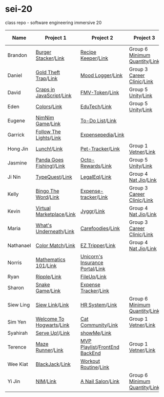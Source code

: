 # sei-20
class repo - software engineering immersive 20

| Name | Project 1 | Project 2 | Project 3 | Project 4 |
| ---- | --------- |---------- | --------- | --------- |
| Brandon |[Burger Stacker](https://datguyrhy.github.io/)/[Link](https://github.com/datguyrhy/datguyrhy.github.io)|[Recipe Keeper](https://github.com/datguyrhy/recipe-keep)/[Link](https://github.com/datguyrhy/recipe-keep)|Group 6<br/>[Minimum Quantity](https://gentle-springs-68616.herokuapp.com/)/[Link](https://github.com/datguyrhy/MQ)||
| Daniel |[Gold Theft Trap](https://dannyozh.github.io/Gold-Theft-Trap/)/[Link](https://github.com/dannyozh/Gold-Theft-Trap/)|[Mood Logger](https://mysterious-cove-50978.herokuapp.com/)/[Link](https://github.com/dannyozh/SEI-20-Project-2-Mood-logger)|Group 3<br/>[Career Clinic](https://career-clinic.herokuapp.com/)/[Link](https://github.com/dannyozh/SEI-Project-3-Career-Clinic)||
| David |[Craps in JavaScript](https://david-sg.github.io/craps-in-javascript-v2/)/[Link](https://github.com/david-sg/craps-in-javascript-v2)|[FMV-Token](https://protected-chamber-58442.herokuapp.com/)/[Link](https://github.com/david-sg/FMV-Token)|Group 5<br/>[Unity](https://jedi-unity.herokuapp.com/)/[Link](https://github.com/jasminesis/unity)||
| Eden |[Colors](https://edenlim.github.io/GAProject1-Colors/)/[Link](https://github.com/edenlim/GAProject1-Colors)|[EduTech](https://its-meta.herokuapp.com/)/[Link](https://github.com/edenlim/edutech)|Group 5<br/>[Unity](https://jedi-unity.herokuapp.com/)/[Link](https://github.com/jasminesis/unity)||
| Eugene |[NimNim Game](https://eugenetan9.github.io/Project-1/index.html)/[Link](https://github.com/EugeneTan9/Project-1)|[To-Do List](https://dry-thicket-78732.herokuapp.com/login)/[Link](https://github.com/EugeneTan9/Project-2)|||
| Garrick |[Follow The Lights](https://garricktgh.github.io/Follow-the-lights/)/[Link](https://github.com/Garricktgh/Follow-the-lights)|[Expensepedia](https://expensepedia.herokuapp.com/)/[Link](https://github.com/Garricktgh/expensepedia)|||
| Hong Jin |[Lunch!](https://lhjd.github.io/sei-20/)/[Link](https://github.com/lhjd/sei-20)|[Pet-Tracker](https://evening-lake-51676.herokuapp.com/)/[Link](https://github.com/lhjd/pet-tracker)|Group 1<br/>[Vetner](https://vetner.herokuapp.com/)/[Link](https://github.com/reshinto/vetner)||
| Jasmine |[Panda Goes Fishing!](https://jasminesis.github.io/panda-fishing/)/[Link](https://github.com/jasminesis/panda-fishing)|[Octo-Rewards](https://octo-rewards.herokuapp.com/)/[Link](https://github.com/jasminesis/octo-rewards)|Group 5<br/>[Unity](https://jedi-unity.herokuapp.com/)/[Link](https://github.com/jasminesis/unity)||
| Ji Nin |[TypeQuest](https://woofborn.github.io/TypeQuest/)/[Link](https://github.com/woofborn/TypeQuest)|[LegalEql](https://damp-earth-01803.herokuapp.com/)/[Link](https://github.com/woofborn/legalEql)|Group 4<br/>[Nat Jio](https://nat-jio.herokuapp.com/)/[Link](https://github.com/kevinngth/traveller-guide-app)||
| Kelly |[Bingo The Word](https://kellylimmm.github.io/Bingo-The-Word/)/[Link](https://github.com/kellylimmm/Bingo-The-Word)|[Expense-tracker](https://gentle-inlet-58155.herokuapp.com/login)/[Link](https://github.com/kellylimmm/sei-20)|Group 3<br/>[Career Clinic](https://career-clinic.herokuapp.com/)/[Link](https://github.com/dannyozh/SEI-Project-3-Career-Clinic)||
| Kevin |[Virtual Marketplace](https://kevinngth.github.io/Project-1-Game/)/[Link](https://github.com/kevinngth/Project-1-Game)|[Jyggr](https://jyggr.herokuapp.com/)/[Link](https://github.com/kevinngth/project-2-App)|Group 4<br/>[Nat Jio](https://nat-jio.herokuapp.com/)/[Link](https://github.com/kevinngth/traveller-guide-app)||
| Maria |[What's Underneath](https://mau-dev.github.io/Project1-What-is-underneath/)/[Link](https://github.com/mau-dev/Project1-What-is-underneath)|[Carefoodies](https://stark-thicket-79076.herokuapp.com/)/[Link](https://github.com/mau-dev/Carefoodies)|Group 3<br/>[Career Clinic](https://career-clinic.herokuapp.com/)/[Link](https://github.com/dannyozh/SEI-Project-3-Career-Clinic)||
| Nathanael |[Color Match](https://nathanaeltan.github.io/color-match/)/[Link](https://github.com/nathanaeltan/color-match)|[EZ Tripper](https://lit-falls-64728.herokuapp.com/welcome)/[Link](https://github.com/nathanaeltan/Project-2)|Group 4<br/>[Nat Jio](https://nat-jio.herokuapp.com/)/[Link](https://github.com/kevinngth/traveller-guide-app)||
| Norris |[Mathematics 101](https://deetrax.github.io/project1/)/[Link](https://github.com/DeeTrax/project1)|[Unicorn's Insurance Portal](https://pure-peak-59683.herokuapp.com/)/[Link](https://github.com/DeeTrax/mvc-template)|||
| Ryan |[Ripple](https://ryanrjyeo.github.io/Ripple/)/[Link](https://github.com/RyanRJyeo/Ripple)|[FileUp](https://fileupp.herokuapp.com/)/[Link](https://github.com/RyanRJyeo/fileup)|||
| Sharon |[Snake Game](https://sharxn13.github.io/Project-1/)/[Link](https://github.com/Sharxn13/Project-1)|[Expense Tracker](https://infinite-atoll-86209.herokuapp.com/)/[Link](https://github.com/Sharxn13/Project-2)|||
| Siew Ling |[Siew Link](https://tansiewling-hotmail.github.io/save-the-earth/)/[Link](https://github.com/tansiewling-hotmail/save-the-earth)|[HR System](https://morning-brook-24534.herokuapp.com/)/[Link](https://github.com/tansiewling-hotmail/hr_system)|Group 6<br/>[Minimum Quantity](https://gentle-springs-68616.herokuapp.com/)/[Link](https://github.com/datguyrhy/MQ)||
| Sim Yen |[Welcome To Hogwarts](https://simyen.github.io/welcome-to-hogwarts/)/[Link](https://github.com/SimYen/welcome-to-hogwarts)|[Cat Community](https://feedr-community.herokuapp.com/)/[Link](https://github.com/SimYen/cat-community)|Group 1<br/>[Vetner](https://vetner.herokuapp.com/)/[Link](https://github.com/reshinto/vetner)||
| Syahirah |[Serve Up!](https://animaguscat.github.io/project-1/)/[Link](https://github.com/AnimagusCat/project-1)|[showMe](https://young-scrubland-07615.herokuapp.com/home)/[Link](https://young-scrubland-07615.herokuapp.com/home)|||
| Terence |[Maze Runner](https://reshinto.github.io/maze_runner/)/[Link](https://github.com/reshinto/maze_runner)|[MVP Playlist](https://chrome.google.com/webstore/detail/mvpplaylist/ahlbpejoldepcdidbijooihlmkgokoil)/[FrontEnd](https://github.com/reshinto/mvp_playlist) [BackEnd](https://github.com/reshinto/mvp_playlist_server)|Group 1<br/>[Vetner](https://vetner.herokuapp.com/)/[Link](https://github.com/reshinto/vetner)||
| Wee Kiat |[BlackJack](https://weekiattan.github.io/Project-1-Blackjack/index.html)/[Link](https://github.com/weekiattan/Project-1-Blackjack)|[Workout Routine](https://fierce-oasis-56677.herokuapp.com/)/[Link](https://github.com/weekiattan/project2-workout-routine)|||
| Yi Jin |[NIM](https://wongyijin8183.github.io/SEI-Project1-NIM/)/[Link](https://github.com/wongyijin8183/SEI-Project1-NIM)|[A Nail Salon](https://boiling-dawn-89574.herokuapp.com/)/[Link](https://github.com/wongyijin8183/SEI_Project2_Nail)|Group 6<br/>[Minimum Quantity](https://gentle-springs-68616.herokuapp.com/)/[Link](https://github.com/datguyrhy/MQ)||






